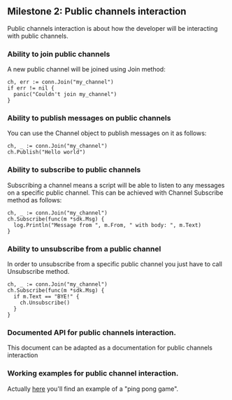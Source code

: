 ## Milestone 2: Public channels interaction

Public channels interaction is about how the developer will be interacting with public channels.

### Ability to join public channels

A new public channel will be joined using Join method:
```
ch, err := conn.Join("my_channel")
if err != nil {
  panic("Couldn't join my_channel")
}
```

### Ability to publish messages on public channels
You can use the Channel object to publish messages on it as follows:
```
ch, _ := conn.Join("my_channel")
ch.Publish("Hello world")
```

### Ability to subscribe to public channels
Subscribing a channel means a script will be able to listen to any messages on a specific public channel. This can be achieved with Channel Subscribe method as follows:
```
ch, _ := conn.Join("my_channel")
ch.Subscribe(func(m *sdk.Msg) {
  log.Println("Message from ", m.From, " with body: ", m.Text)
}
```

### Ability to unsubscribe from a public channel
In order to unsubscribe from a specific public channel you just have to call Unsubscribe method.
```
ch, _ := conn.Join("my_channel")
ch.Subscribe(func(m *sdk.Msg) {
  if m.Text == "BYE!" {
    ch.Unsubscribe()
  }
}
```


### Documented API for public channels interaction.

This document can be adapted as a documentation for public channels interaction


### Working examples for public channel interaction.

Actually [here](https://github.com/status-im/status-go/blob/sdk/sdk/examples/) you'll find  an example of a "ping pong game".
